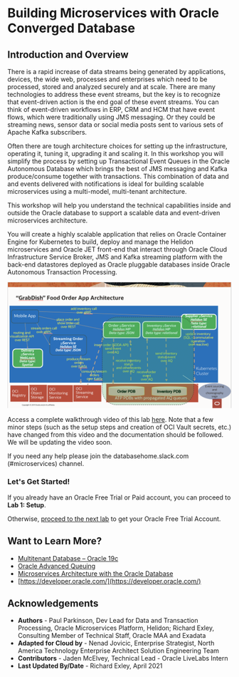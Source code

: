 # Building Microservices with Oracle Converged Database
## Introduction and Overview

There is a rapid increase of data streams being generated by applications, devices, the wide web, processes and enterprises which need to be processed, stored and analyzed securely and at scale. There are many technologies to address these event streams, but the key is to recognize that event-driven action is the end goal of these event streams. You can think of event-driven workflows in ERP, CRM and HCM that have event flows, which were traditionally using JMS messaging. Or they could be streaming news, sensor data or social media posts sent to various sets of Apache Kafka subscribers.

Often there are tough architecture choices for setting up the infrastructure, operating it, tuning it, upgrading it and scaling it. In this workshop you will simplify the process by setting up Transactional Event Queues in the Oracle Autonomous Database which brings the best of JMS messaging and Kafka produce/consume together with transactions. This combination of data and and events delivered with notifications is ideal for building scalable microservices using a multi-model, multi-tenant architecture.

This workshop will help you understand the technical capabilities inside and outside the Oracle database to support a scalable data and event-driven microservices architecture.

You will create a highly scalable application that relies on Oracle Container Engine for Kubernetes to build, deploy and manage the Helidon microservices and Oracle JET front-end that interact through Oracle Cloud Infrastructure Service Broker, JMS and Kafka streaming platform with the back-end datastores deployed as Oracle pluggable databases inside Oracle Autonomous Transaction Processing.

![](./images/architecture.png " ")

Access a complete walkthrough video of this lab [here](https://tinyurl.com/helidonoracledb-msdataworkshop).
Note that a few minor steps (such as the setup steps and creation of OCI Vault secrets, etc.) have changed from this video and the documentation should be followed.  We will be updating the video soon.

If you need any help please join the databasehome.slack.com (#microservices) channel.

### Let's Get Started!

If you already have an Oracle Free Trial or Paid account, you can proceed to **Lab 1: Setup**.

Otherwise, [proceed to the next lab](#next) to get your Oracle Free Trial Account.

## Want to Learn More?

* [Multitenant Database – Oracle 19c](https://www.oracle.com/database/technologies/multitenant.html)
* [Oracle Advanced Queuing](https://docs.oracle.com/en/database/oracle/oracle-database/19/adque/aq-introduction.html)
* [Microservices Architecture with the Oracle Database](https://www.oracle.com/technetwork/database/availability/trn5515-microserviceswithoracle-5187372.pdf)
* [https://developer.oracle.com/](https://developer.oracle.com/)

## Acknowledgements
* **Authors** - Paul Parkinson, Dev Lead for Data and Transaction Processing, Oracle Microservices Platform, Helidon; Richard Exley, Consulting Member of Technical Staff, Oracle MAA and Exadata
* **Adapted for Cloud by** -  Nenad Jovicic, Enterprise Strategist, North America Technology Enterprise Architect Solution Engineering Team
* **Contributors** - Jaden McElvey, Technical Lead - Oracle LiveLabs Intern
* **Last Updated By/Date** - Richard Exley, April 2021
